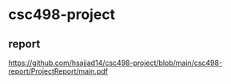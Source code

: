 # csc498-project

## report 
https://github.com/hsajjad14/csc498-project/blob/main/csc498-report/ProjectReport/main.pdf
